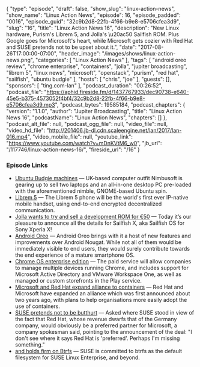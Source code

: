 {
  "type": "episode",
  "draft": false,
  "show_slug": "linux-action-news",
  "show_name": "Linux Action News",
  "episode": 16,
  "episode_padded": "0016",
  "episode_guid": "32c9b2d8-22fb-4f66-b9e8-e5706cfea3d9",
  "slug": "16",
  "title": "Linux Action News 16",
  "description": "New Linux hardware, Purism's Librem 5, and Jolla's \u20ac50 Sailfish ROM. Plus Google goes for Microsoft's heart, while Microsoft gets cozier with Red Hat and SUSE pretends not to be upset about it.",
  "date": "2017-08-26T17:00:00-07:00",
  "header_image": "/images/shows/linux-action-news.png",
  "categories": [
    "Linux Action News"
  ],
  "tags": [
    "android oreo review",
    "chrome enterprise",
    "containers",
    "jolla",
    "jupiter broadcasting",
    "librem 5",
    "linux news",
    "microsoft",
    "openstack",
    "purism",
    "red hat",
    "sailfish",
    "ubuntu budgie"
  ],
  "hosts": [
    "chris",
    "joe"
  ],
  "guests": [],
  "sponsors": [
    "ting.com-lan"
  ],
  "podcast_duration": "00:26:52",
  "podcast_file": "https://aphid.fireside.fm/d/1437767933/dec90738-e640-45e5-b375-4573052f4bf4/32c9b2d8-22fb-4f66-b9e8-e5706cfea3d9.mp3",
  "podcast_bytes": 19585184,
  "podcast_chapters": {
    "version": "1.1.0",
    "author": "Jupiter Broadcasting",
    "title": "Linux Action News 16",
    "podcastName": "Linux Action News",
    "chapters": []
  },
  "podcast_alt_file": null,
  "podcast_ogg_file": null,
  "video_file": null,
  "video_hd_file": "http://201406.jb-dl.cdn.scaleengine.net/lan/2017/lan-016.mp4",
  "video_mobile_file": null,
  "youtube_link": "https://www.youtube.com/watch?v=mDnKVtM6_w0",
  "jb_url": "/117746/linux-action-news-16/",
  "fireside_url": "/16"
}


### Episode Links

  * [Ubuntu Budgie machines](http://www.omgubuntu.co.uk/2017/08/ubuntu-budgie-hardware-available-now "Ubuntu Budgie machines") — UK-based computer outfit Nimbusoft is gearing up to sell two laptops and an all-in-one desktop PC pre-loaded with the aforementioned nimble, GNOME-based Ubuntu spin.
  * [Librem 5](https://puri.sm/shop/librem-5/ "Librem 5") — The Librem 5 phone will be the world's first ever IP-native mobile handset, using end-to-end encrypted decentralized communication.
  * [Jolla wants to try and sell a development ROM for €50](https://blog.jolla.com/sailfishx/ "Jolla wants to try and sell a development ROM for €50") — Today it’s our pleasure to announce all the details for Sailfish X, aka Sailfish OS for Sony Xperia X!
  * [Android Oreo](https://www.xda-developers.com/android-8-0-oreo-google-released/ "Android Oreo") — Android Oreo brings with it a host of new features and improvements over Android Nougat. While not all of them would be immediately visible to end users, they would surely contribute towards the end experience of a mature smartphone OS.
  * [Chrome OS enterprise edition](https://www.theregister.co.uk/2017/08/22/new_chrome_enterprise_version/ "Chrome OS enterprise edition") — The paid service will allow companies to manage multiple devices running Chrome, and includes support for Microsoft Active Directory and VMware Workspace One, as well as managed or custom storefronts in the Play service.
  * [Microsoft and Red Hat expand alliance to containers](https://www.itwire.com/cloud/79573-microsoft,-red-hat-expand-alliance-to-containers.html "Microsoft and Red Hat expand alliance to containers") — Red Hat and Microsoft have expanded an alliance which was first announced about two years ago, with plans to help organisations more easily adopt the use of containers.
  * [SUSE pretends not to be butthurt](https://www.itwire.com/open-source/79578-suse-unperturbed-by-expansion-of-red-hat-microsoft-deal.html "SUSE pretends not to be butthurt") — Asked where SUSE stood in view of the fact that Red Hat, whose revenue dwarfs that of the Germany company, would obviously be a preferred partner for Microsoft, a company spokesman said, pointing to the announcement of the deal: "I don't see where it says Red Hat is 'preferred'. Perhaps I'm missing something."
  * [and holds firm on Btrfs](https://www.suse.com/communities/blog/butter-bei-die-fische/ "and holds firm on Btrfs") — SUSE is committed to btrfs as the default filesystem for SUSE Linux Enterprise, and beyond.


